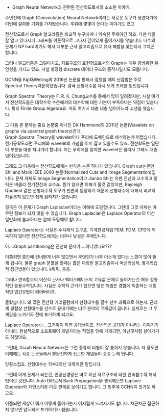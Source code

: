 * Graph Neural Network과 관련된 전산학도로서의 소소한 이야기.

수년전에 Graph (Convoulution) Neural Network이라는 새로운 도구가 생겼다기에 이번에 살펴볼 기회를 가져봤습니다. 
주위에 몇몇이 쓴다는 이야기도 있고.

전산학도로서 Graph 알고리즘은 비교적 누구에게나 익숙한 주제이긴 하죠. 
다만 다들 잘 알고 있다시피 그래프를 이론적으로 그다지 깊이있게 들어가지를 않습니다. 
다수의 문제가 NP hard이기도 해서 대부분 근사 알고리즘으로 유사 해법을 찾는데서 그치곤 합니다.

그러나 알고리즘은 그렇다치고, 자료구조의 표현형으로서의 Graph는 매우 광범위한 유연성을 가지고 있죠. 
사실 비정형 discrete 데이터 구조의 종착지일지도 모릅니다.

GCNN을 Kipf&Welling의 2016년 논문을 통해서 접했을 때의 난감함은 주로 Spectral Theory때문이었습니다. 
결국 선형대수를 다시 보게 초래한 원인입니다.

Graph Spectral Theory는 F. R. K. Chung교수를 통해서 많이 알려졌지만, 
사실 여기서 전산학도들은 대학수학 수준에서의 대수학에 대한 기본이 부족하다는 약점이 있습니다. 
특히 Finite Group Algebra요. 저도 여기서 대충 대충 넘어가느라 고생을 했습니다.

그 다음 큰 문제는 중요 논문중 하나인 DK Hammond의 2011년 논문(Wavelets on graphs via spectral graph theory)인데,  
Graph Spectral Theory를 wavelet이나 푸리에 도메인으로 해석하는게 어렵습니다. 
전기공학도라면 푸리에와 wavelet의 개념을 이미 잡고 있을수도 있죠. 
전산학도는 일단 이 부분을 대충 지나가야 합니다. 저는 푸리에를 알지만 wavelet은 몰라서 그래도 대충 넘어갔습니다.

그래도 그 다음에는 전산학도에게는 반가운 논문 하나가 있습니다.
Graph cut논문인 Shi and Malik IEEE 2000 논문(Normalized Cuts and Image Segmentation)입니다. 
문제 자체도 Image Segmentation이고 Jianbo Shi는 유펜 전산과 교수이고 말릭은 버클리 전기전산과 교수죠. 
뭔가 읽으면 이해가 될것 같았지만, Rayleigh Quotient 같은 선형대수적 도구가 빈번히 등장하기 때문에 선형대수에 대해서 비교적 자유롭지 않으면 쉽게 읽히지가 않습니다.

결국은 이 문제가 Graph Laplacian이라는 이해에 도달합니다. 
그런데 그것 자체는 아무런 정보가 되지 않을 수 있습니다. Graph Laplacian은 Laplace Operator의 이산 일반화에 불과하다는 앎에 도달해야 합니다.

Laplace Operator는 사실은 수치해석 도구죠. 기계전공처럼 FEM, FDM, CFD에 익숙하지 않다면 전산학도에게는 너무나 낯설은 주제입니다.

아....Graph partitioning은 전산학 문제가....아니었나요???

이쯤되면 중간에 건너뛴게 너무 많으면서 무엇인가 너무 아는게 없다는 느낌이 많이 들게 됩니다.
물론 graph 분할을 할때는 많은 다양한 알고리즘이나 머신러닝적, 통계학습적 접근법들이 있습니다. k뭐뭐, 등등.

그러나 연속함수의 이산적 근사나 백터스패이스의 고유값 문제로 들어가는건 매우 정통적인 응용수학입니다.
사실은 수학적 근거가 없으면 많은 해법은 경험에 의존하는 대증적인 민간요법이 되어버리죠.

몰랐습니다. 왜 많은 전산학 커리큘럼에서 선형대수를 필수 선수 과목으로 하는지.
근데 제 경험상 선형대수를 선수로 끝내기에는 너무 분야의 무게감이 큽니다. 
실제로는 그 무게감을 느끼기도 전에 포기하게 되고요.

Laplace Operator는...그거까지 하면 공대생이죠. 
전산학은 공대가 아니라는 이야기가 아니라. 현실적으로 소프트웨어 개발자라는 직업을 향해 가게되면, 아닌것처럼 살아가기도 하잖아요.

그런데, Graph Neural Network은 그런 종류의 타협이 잘 통하지 않습니다. 
저 정도만 이해해도 각종 논문들에서 불완전하게 접근한 개념들이 종종 눈에 띕니다.

당황스럽죠. 선형대수는 학부2학년 과목이란 말입니다.

그런데 이게 문제가 되는건, 인공신경망은 바로 이산 자료구조에 대한 연속함수적 해석법이란 것입니다.
Auto Diff로서 Back Propagation을 생각해보면 Laplace Operator와 자연스러운 이웃 관계로 보이기도 합니다.
그 범주에 GCNN이 있기도 하고요.

이쯤되면 세상이 뭐가 어떻게 돌아가는지 어지럽게 느껴지기도 합니다.
차근차근 접근하지 않으면 압도되오 포기하기가 쉽습니다.
